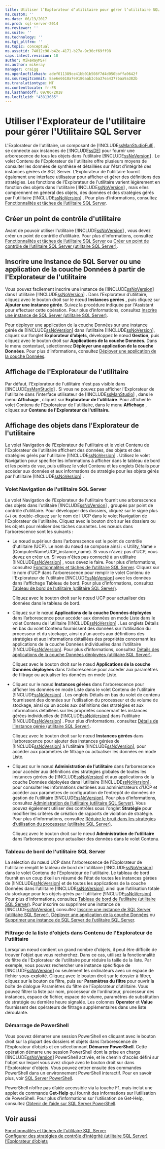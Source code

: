 ```yaml
---
title: Utiliser l’Explorateur d’utilitaire pour gérer l’utilitaire SQL Server | Microsoft Docs
ms.custom: ''
ms.date: 06/13/2017
ms.prod: sql-server-2014
ms.reviewer: ''
ms.suite: ''
ms.technology: ''
ms.tgt_pltfrm: ''
ms.topic: conceptual
ms.assetid: 74012c90-b42e-4171-b27a-9c30cf69ff98
caps.latest.revision: 10
author: MikeRayMSFT
ms.author: mikeray
manager: craigg
ms.openlocfilehash: adef011389ce41bb01b508f7d4d050bbffa0642f
ms.sourcegitcommit: 8ae6e6618a7e9186aab3c6a37ea43776aa9a382b
ms.translationtype: MT
ms.contentlocale: fr-FR
ms.lasthandoff: 09/06/2018
ms.locfileid: "43813635"
---
```

# <a name="use-utility-explorer-to-manage-the-sql-server-utility"></a>Utiliser l'Explorateur de l'utilitaire pour gérer l'Utilitaire SQL Server
  L'Explorateur de l'utilitaire, un composant de [!INCLUDE[ssManStudioFull](../../includes/ssmanstudiofull-md.md)], se connecte aux instances de [!INCLUDE[ssDE](../../includes/ssde-md.md)] pour fournir une arborescence de tous les objets dans l'utilitaire [!INCLUDE[ssNoVersion](../../includes/ssnoversion-md.md)] . Le volet Contenu de l'Explorateur de l'utilitaire offre plusieurs moyens de consulter les données de synthèse et détaillées sur l'état d'intégrité des instances gérées de SQL Server. L'Explorateur de l'utilitaire fournit également une interface utilisateur pour afficher et gérer des définitions des stratégies. Les fonctions de l'Explorateur de l'utilitaire varient légèrement en fonction des objets dans l'utilitaire [!INCLUDE[ssNoVersion](../../includes/ssnoversion-md.md)] , mais elles comprennent en général des objets, des données et des stratégies gérés par l'utilitaire [!INCLUDE[ssNoVersion](../../includes/ssnoversion-md.md)] . Pour plus d’informations, consultez [Fonctionnalités et tâches de l’utilitaire SQL Server](sql-server-utility-features-and-tasks.md).  
  
## <a name="create-utility-control-point"></a>Créer un point de contrôle d'utilitaire  
 Avant de pouvoir utiliser l'utilitaire [!INCLUDE[ssNoVersion](../../includes/ssnoversion-md.md)] , vous devez créer un point de contrôle d'utilitaire. Pour plus d’informations, consultez [Fonctionnalités et tâches de l’utilitaire SQL Server](sql-server-utility-features-and-tasks.md) ou [Créer un point de contrôle de l’utilitaire SQL Server &#40;utilitaire SQL Server&#41;](create-a-sql-server-utility-control-point-sql-server-utility.md).  
  
## <a name="enroll-an-instance-of-sql-server-or-a-data-tier-application-from-utility-explorer"></a>Inscrire une Instance de SQL Server ou une application de la couche Données à partir de l'Explorateur de l'utilitaire  
 Vous pouvez facilement inscrire une instance de [!INCLUDE[ssNoVersion](../../includes/ssnoversion-md.md)] dans l'utilitaire [!INCLUDE[ssNoVersion](../../includes/ssnoversion-md.md)] . Dans l’Explorateur d’utilitaire, cliquez avec le bouton droit sur le nœud **Instances gérées** , puis cliquez sur **Ajouter une instance gérée**. Suivez la procédure indiquée par l'Assistant pour effectuer cette opération. Pour plus d’informations, consultez [Inscrire une instance de SQL Server &#40;utilitaire SQL Server&#41;](enroll-an-instance-of-sql-server-sql-server-utility.md).  
  
 Pour déployer une application de la couche Données sur une instance gérée de [!INCLUDE[ssNoVersion](../../includes/ssnoversion-md.md)] dans l’utilitaire [!INCLUDE[ssNoVersion](../../includes/ssnoversion-md.md)], cliquez sur l’onglet **Explorateur d’objets**, développez le nœud **Gestion**, puis cliquez avec le bouton droit sur **Applications de la couche Données**. Dans le menu contextuel, sélectionnez **Déployer une application de la couche Données**. Pour plus d’informations, consultez [Déployer une application de la couche Données](../data-tier-applications/deploy-a-data-tier-application.md).  
  
## <a name="viewing-utility-explorer"></a>Affichage de l'Explorateur de l'utilitaire  
 Par défaut, l'Explorateur de l'utilitaire n'est pas visible dans [!INCLUDE[ssManStudio](../../includes/ssmanstudio-md.md)] . Si vous ne pouvez pas afficher l'Explorateur de l'utilitaire dans l'interface utilisateur de [!INCLUDE[ssManStudio](../../includes/ssmanstudio-md.md)] , dans le menu **Affichage** , cliquez sur **Explorateur de l'utilitaire**. Pour afficher le volet Contenu de l'Explorateur de l'utilitaire, dans le menu **Affichage** , cliquez sur **Contenu de l'Explorateur de l'utilitaire.**  
  
## <a name="viewing-objects-in-utility-explorer"></a>Affichage des objets dans l'Explorateur de l'utilitaire  
 Le volet Navigation de l'Explorateur de l'utilitaire et le volet Contenu de l'Explorateur de l'utilitaire affichent des données, des objets et des stratégies gérés par l'utilitaire [!INCLUDE[ssNoVersion](../../includes/ssnoversion-md.md)] . Utilisez le volet Navigation pour spécifier les informations à afficher dans le tableau de bord et les points de vue, puis utilisez le volet Contenu et les onglets Détails pour accéder aux données et aux informations de stratégie pour les objets gérés par l'utilitaire [!INCLUDE[ssNoVersion](../../includes/ssnoversion-md.md)] .  
  
### <a name="sql-server-utility-navigation-pane"></a>Volet Navigation de l'utilitaire SQL Server  
 Le volet Navigation de l'Explorateur de l'utilitaire fournit une arborescence des objets dans l'utilitaire [!INCLUDE[ssNoVersion](../../includes/ssnoversion-md.md)] , groupés par point de contrôle d'utilitaire. Pour développer des dossiers, cliquez sur le signe plus (+) ou double-cliquez sur le nom de l'UCP dans le volet Navigation de l'Explorateur de l'utilitaire. Cliquez avec le bouton droit sur les dossiers ou les objets pour réaliser des tâches courantes. Les nœuds dans l'arborescence sont les suivants :  
  
-   Le nœud supérieur dans l'arborescence est le point de contrôle d'utilitaire (UCP). Le nom du nœud se compose ainsi : « Utility_Name » (ComputerName\UCP_instance_name). Si vous n'avez pas d'UCP, vous devez en créer un. Si vous n'êtes pas connecté à un utilitaire [!INCLUDE[ssNoVersion](../../includes/ssnoversion-md.md)] , vous devez le faire. Pour plus d’informations, consultez [Fonctionnalités et tâches de l’utilitaire SQL Server](sql-server-utility-features-and-tasks.md). Cliquez sur le nom d'UCP dans l'arborescence pour remplir le volet Contenu de l'Explorateur de l'utilitaire [!INCLUDE[ssNoVersion](../../includes/ssnoversion-md.md)] avec les données dans l'affichage Tableau de bord. Pour plus d’informations, consultez [Tableau de bord de l’utilitaire &#40;utilitaire SQL Server&#41;](../../database-engine/utility-dashboard-sql-server-utility.md).  
  
     Cliquez avec le bouton droit sur le nœud UCP pour actualiser des données dans le tableau de bord.  
  
-   Cliquez sur le nœud **Applications de la couche Données déployées** dans l’arborescence pour accéder aux données en mode Liste dans le volet Contenu de l’utilitaire [!INCLUDE[ssNoVersion](../../includes/ssnoversion-md.md)] . Les onglets Détails en bas du volet Contenu fournissent des données sur l'utilisation du processeur et du stockage, ainsi qu'un accès aux définitions des stratégies et aux informations détaillées des propriétés concernant les applications de la couche Données individuelles dans l'utilitaire [!INCLUDE[ssNoVersion](../../includes/ssnoversion-md.md)]. Pour plus d’informations, consultez [Détails des applications de la couche Données déployées &#40;utilitaire SQL Server&#41;](../../database-engine/deployed-data-tier-application-details-sql-server-utility.md).  
  
     Cliquez avec le bouton droit sur le nœud **Applications de la couche Données déployées** dans l’arborescence pour accéder aux paramètres de filtrage ou actualiser les données en mode Liste.  
  
-   Cliquez sur le nœud **Instances gérées** dans l'arborescence pour afficher les données en mode Liste dans le volet Contenu de l'utilitaire [!INCLUDE[ssNoVersion](../../includes/ssnoversion-md.md)] . Les onglets Détails en bas du volet de contenu fournissent des données sur l'utilisation du processeur et du volume de stockage, ainsi qu'un accès aux définitions des stratégies et aux informations détaillées sur les propriétés concernant les instances gérées individuelles de [!INCLUDE[ssNoVersion](../../includes/ssnoversion-md.md)] dans l'utilitaire [!INCLUDE[ssNoVersion](../../includes/ssnoversion-md.md)] . Pour plus d’informations, consultez [Détails de l’instance gérée &#40;utilitaire SQL Server&#41;](../../database-engine/managed-instance-details-sql-server-utility.md).  
  
     Cliquez avec le bouton droit sur le nœud **Instances gérées** dans l’arborescence pour ajouter des instances gérées de [!INCLUDE[ssNoVersion](../../includes/ssnoversion-md.md)] à l’utilitaire [!INCLUDE[ssNoVersion](../../includes/ssnoversion-md.md)], pour accéder aux paramètres de filtrage ou actualiser les données en mode Liste.  
  
-   Cliquez sur le nœud **Administration de l’utilitaire** dans l’arborescence pour accéder aux définitions des stratégies globales de toutes les instances gérées de [!INCLUDE[ssNoVersion](../../includes/ssnoversion-md.md)] et aux applications de la couche Données déployées dans l’utilitaire [!INCLUDE[ssNoVersion](../../includes/ssnoversion-md.md)], pour consulter les informations destinées aux administrateurs d’UCP et accéder aux paramètres de configuration de l’entrepôt de données de gestion de l’utilitaire [!INCLUDE[ssNoVersion](../../includes/ssnoversion-md.md)]. Pour plus d’informations, consultez [Administration de l’utilitaire &#40;utilitaire SQL Server&#41;](../../database-engine/utility-administration-sql-server-utility.md). Vous pouvez également utiliser des contrôles sous l'onglet **Stratégie** pour modifier les critères de création de rapports de violation de stratégie. Pour plus d’informations, consultez [Réduire le bruit dans les stratégies d’utilisation du processeur &#40;utilitaire SQL Server&#41;](reduce-noise-in-cpu-utilization-policies-sql-server-utility.md).  
  
     Cliquez avec le bouton droit sur le nœud **Administration de l’utilitaire** dans l’arborescence pour actualiser des données dans le volet Contenu.  
  
### <a name="sql-server-utility-dashboard"></a>Tableau de bord de l'utilitaire SQL Server  
 La sélection du nœud UCP dans l'arborescence de l'Explorateur de l'utilitaire remplit le tableau de bord de l'utilitaire [!INCLUDE[ssNoVersion](../../includes/ssnoversion-md.md)] dans le volet Contenu de l'Explorateur de l'utilitaire. Le tableau de bord fournit en un coup d’œil un résumé de l’état de toutes les instances gérées de [!INCLUDE[ssNoVersion](../../includes/ssnoversion-md.md)] et de toutes les applications de la couche Données dans l’utilitaire [!INCLUDE[ssNoVersion](../../includes/ssnoversion-md.md)], ainsi que l’utilisation totale du stockage pour les objets gérés par l’utilitaire [!INCLUDE[ssNoVersion](../../includes/ssnoversion-md.md)]. Pour plus d’informations, consultez [Tableau de bord de l’utilitaire &#40;utilitaire SQL Server&#41;](../../database-engine/utility-dashboard-sql-server-utility.md). Pour inscrire ou supprimer une instance de [!INCLUDE[ssNoVersion](../../includes/ssnoversion-md.md)], consultez [Inscrire une instance de SQL Server &#40;utilitaire SQL Server&#41;](enroll-an-instance-of-sql-server-sql-server-utility.md), [Déployer une application de la couche Données](../data-tier-applications/deploy-a-data-tier-application.md) ou [Supprimer une instance de SQL Server de l’utilitaire SQL Server](remove-an-instance-of-sql-server-from-the-sql-server-utility.md).  
  
### <a name="filtering-the-list-of-objects-in-utility-explorer-contents"></a>Filtrage de la liste d'objets dans Contenu de l'Explorateur de l'utilitaire  
 Lorsqu'un nœud contient un grand nombre d'objets, il peut être difficile de trouver l'objet que vous recherchez. Dans ce cas, utilisez la fonctionnalité de filtre de l'Explorateur de l'utilitaire pour réduire la taille de la liste. Par exemple, vous pouvez rechercher une instance spécifique de [!INCLUDE[ssNoVersion](../../includes/ssnoversion-md.md)] ou seulement les ordinateurs avec un espace de fichier sous-exploité. Cliquez avec le bouton droit sur le dossier à filtrer, cliquez sur le bouton de filtre, puis sur **Paramètres du filtre** pour ouvrir la boîte de dialogue Paramètres du filtre de l’Explorateur d’utilitaire. Vous pouvez filtrer la liste par nom, processeur de l'ordinateur, processeur des instances, espace de fichier, espace de volume, paramètres de substitution de stratégie ou dernière heure signalée. Les colonnes **Operator** et **Value** fournissent des opérateurs de filtrage supplémentaires dans une liste déroulante.  
  
### <a name="starting-powershell"></a>Démarrage de PowerShell  
 Vous pouvez démarrer une session PowerShell en cliquant avec le bouton droit sur la plupart des dossiers et objets dans l’arborescence de l’Explorateur d’objets et en sélectionnant **Démarrer PowerShell**. Cette opération démarre une session PowerShell dont la prise en charge [!INCLUDE[ssNoVersion](../../includes/ssnoversion-md.md)] PowerShell activée, et le chemin d'accès défini sur l'objet sur lequel vous avez cliqué avec le bouton droit sur dans l'Explorateur d'objets. Vous pouvez entrer ensuite des commandes PowerShell dans un environnement PowerShell interactif. Pour en savoir plus, voir [SQL Server PowerShell](../../powershell/sql-server-powershell.md).  
  
 PowerShell n’offre pas d’aide accessible via la touche F1, mais inclut une applet de commande **Get-Help** qui fournit des informations sur l’utilisation de PowerShell. Pour plus d’informations sur l’utilisation de Get-Help, consultez [Obtenir de l’aide sur SQL Server PowerShell](../../database-engine/get-help-sql-server-powershell.md).  
  
## <a name="see-also"></a>Voir aussi  
 [Fonctionnalités et tâches de l'utilitaire SQL Server](sql-server-utility-features-and-tasks.md)   
 [Configurer des stratégies de contrôle d’intégrité &#40;utilitaire SQL Server&#41;](configure-health-policies-sql-server-utility.md)   
 [l’Explorateur d’objets](../../ssms/object/object-explorer.md)  
  
  
